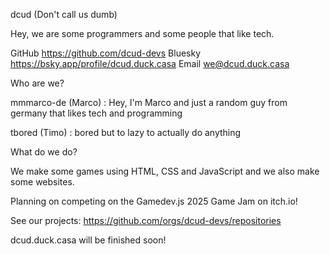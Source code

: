 dcud (Don't call us dumb)

Hey, we are some programmers and some people that like tech.

GitHub https://github.com/dcud-devs 
Bluesky https://bsky.app/profile/dcud.duck.casa
Email we@dcud.duck.casa


Who are we?

mmmarco-de (Marco) : Hey, I'm Marco and just a random guy from germany that likes tech and programming

tbored (Timo) : bored but to lazy to actually do anything



What do we do?

We make some games using HTML, CSS and JavaScript and we also make some websites.

Planning on competing on the Gamedev.js 2025 Game Jam on itch.io!




See our projects: https://github.com/orgs/dcud-devs/repositories



dcud.duck.casa will be finished soon!